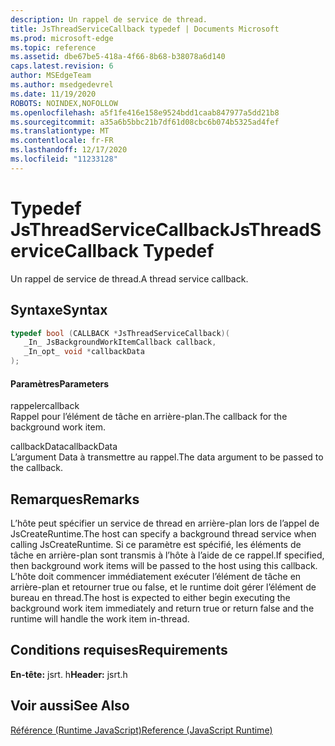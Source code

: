 ```yaml
---
description: Un rappel de service de thread.
title: JsThreadServiceCallback typedef | Documents Microsoft
ms.prod: microsoft-edge
ms.topic: reference
ms.assetid: dbe67be5-418a-4f66-8b68-b38078a6d140
caps.latest.revision: 6
author: MSEdgeTeam
ms.author: msedgedevrel
ms.date: 11/19/2020
ROBOTS: NOINDEX,NOFOLLOW
ms.openlocfilehash: a5f1fe416e158e9524bdd1caab847977a5dd21b8
ms.sourcegitcommit: a35a6b5bbc21b7df61d08cbc6b074b5325ad4fef
ms.translationtype: MT
ms.contentlocale: fr-FR
ms.lasthandoff: 12/17/2020
ms.locfileid: "11233128"
---
```

# <span data-ttu-id="f1c98-103">Typedef JsThreadServiceCallback</span><span class="sxs-lookup"><span data-stu-id="f1c98-103">JsThreadServiceCallback Typedef</span></span>

<span data-ttu-id="f1c98-104">Un rappel de service de thread.</span><span class="sxs-lookup"><span data-stu-id="f1c98-104">A thread service callback.</span></span>  
  
## <span data-ttu-id="f1c98-105">Syntaxe</span><span class="sxs-lookup"><span data-stu-id="f1c98-105">Syntax</span></span>  
  
```cpp  
typedef bool (CALLBACK *JsThreadServiceCallback)(  
   _In_ JsBackgroundWorkItemCallback callback,  
   _In_opt_ void *callbackData  
);  
```  
  
#### <span data-ttu-id="f1c98-106">Paramètres</span><span class="sxs-lookup"><span data-stu-id="f1c98-106">Parameters</span></span>  
 <span data-ttu-id="f1c98-107">rappeler</span><span class="sxs-lookup"><span data-stu-id="f1c98-107">callback</span></span>  
 <span data-ttu-id="f1c98-108">Rappel pour l’élément de tâche en arrière-plan.</span><span class="sxs-lookup"><span data-stu-id="f1c98-108">The callback for the background work item.</span></span>  
  
 <span data-ttu-id="f1c98-109">callbackData</span><span class="sxs-lookup"><span data-stu-id="f1c98-109">callbackData</span></span>  
 <span data-ttu-id="f1c98-110">L’argument Data à transmettre au rappel.</span><span class="sxs-lookup"><span data-stu-id="f1c98-110">The data argument to be passed to the callback.</span></span>  
  
## <span data-ttu-id="f1c98-111">Remarques</span><span class="sxs-lookup"><span data-stu-id="f1c98-111">Remarks</span></span>  
 <span data-ttu-id="f1c98-112">L’hôte peut spécifier un service de thread en arrière-plan lors de l’appel de JsCreateRuntime.</span><span class="sxs-lookup"><span data-stu-id="f1c98-112">The host can specify a background thread service when calling JsCreateRuntime.</span></span> <span data-ttu-id="f1c98-113">Si ce paramètre est spécifié, les éléments de tâche en arrière-plan sont transmis à l’hôte à l’aide de ce rappel.</span><span class="sxs-lookup"><span data-stu-id="f1c98-113">If specified, then background work items will be passed to the host using this callback.</span></span> <span data-ttu-id="f1c98-114">L’hôte doit commencer immédiatement exécuter l’élément de tâche en arrière-plan et retourner true ou false, et le runtime doit gérer l’élément de bureau en thread.</span><span class="sxs-lookup"><span data-stu-id="f1c98-114">The host is expected to either begin executing the background work item immediately and return true or return false and the runtime will handle the work item in-thread.</span></span>  
  
## <span data-ttu-id="f1c98-115">Conditions requises</span><span class="sxs-lookup"><span data-stu-id="f1c98-115">Requirements</span></span>  
 <span data-ttu-id="f1c98-116">**En-tête:** jsrt. h</span><span class="sxs-lookup"><span data-stu-id="f1c98-116">**Header:** jsrt.h</span></span>  
  
## <span data-ttu-id="f1c98-117">Voir aussi</span><span class="sxs-lookup"><span data-stu-id="f1c98-117">See Also</span></span>  
 [<span data-ttu-id="f1c98-118">Référence (Runtime JavaScript)</span><span class="sxs-lookup"><span data-stu-id="f1c98-118">Reference (JavaScript Runtime)</span></span>](../chakra-hosting/reference-javascript-runtime.md)
